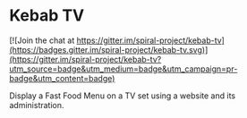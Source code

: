 # Kebab TV

[![Join the chat at https://gitter.im/spiral-project/kebab-tv](https://badges.gitter.im/spiral-project/kebab-tv.svg)](https://gitter.im/spiral-project/kebab-tv?utm_source=badge&utm_medium=badge&utm_campaign=pr-badge&utm_content=badge)

Display a Fast Food Menu on a TV set using a website and its administration.
